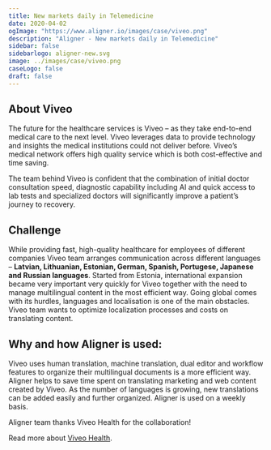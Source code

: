 ```yaml
---
title: New markets daily in Telemedicine
date: 2020-04-02
ogImage: "https://www.aligner.io/images/case/viveo.png"
description: "Aligner - New markets daily in Telemedicine"
sidebar: false
sidebarlogo: aligner-new.svg
image: ../images/case/viveo.png
caseLogo: false
draft: false
---
```


## About Viveo

The future for the healthcare services is Viveo – as they take end-to-end medical care to the next level. Viveo leverages data to provide technology and insights the medical institutions could not deliver before. Viveo’s medical network offers high quality service which is both cost-effective and time saving.

The team behind Viveo is confident that the combination of initial doctor consultation speed, diagnostic capability including AI and quick access to lab tests and specialized doctors will significantly improve a patient’s journey to recovery. 

## Challenge

While providing fast, high-quality healthcare for employees of different companies Viveo team arranges communication across different languages – **Latvian, Lithuanian, Estonian, German, Spanish, Portugese, Japanese and Russian languages**. Started from Estonia, international expansion became very important very quickly for Viveo together with the need to manage multilingual content in the most efficient way. Going global comes with its hurdles, languages and localisation is one of the main obstacles. Viveo team wants to optimize localization processes and costs on translating content.


## Why and how Aligner is used:
Viveo uses human translation, machine translation, dual editor and workflow features to organize their multilingual documents is a more efficient way. 
Aligner helps to save time spent on translating marketing and web content created by Viveo. As the number of languages is growing, new translations can be added easily and further organized. Aligner is used on a weekly basis. 

Aligner team thanks Viveo Health for the collaboration!

Read more about [Viveo Health](https://viveohealth.com/ "Viveo Health").